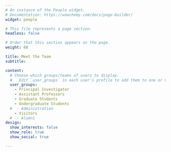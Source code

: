 ```yaml
---
# An instance of the People widget.
# Documentation: https://wowchemy.com/docs/page-builder/
widget: people

# This file represents a page section.
headless: false

# Order that this section appears on the page.
weight: 68

title: Meet the Team
subtitle:

content:
  # Choose which groups/teams of users to display.
  #   Edit `user_groups` in each user's profile to add them to one or more of these groups.
  user_groups:
    - Principal Investigator
    - Assistant Professors
    - Graduate Students
    - Undergraduate Students
  #  - Administration
    - Visitors
  #  - Alumni
design:
  show_interests: false
  show_role: true
  show_social: true

---
```

